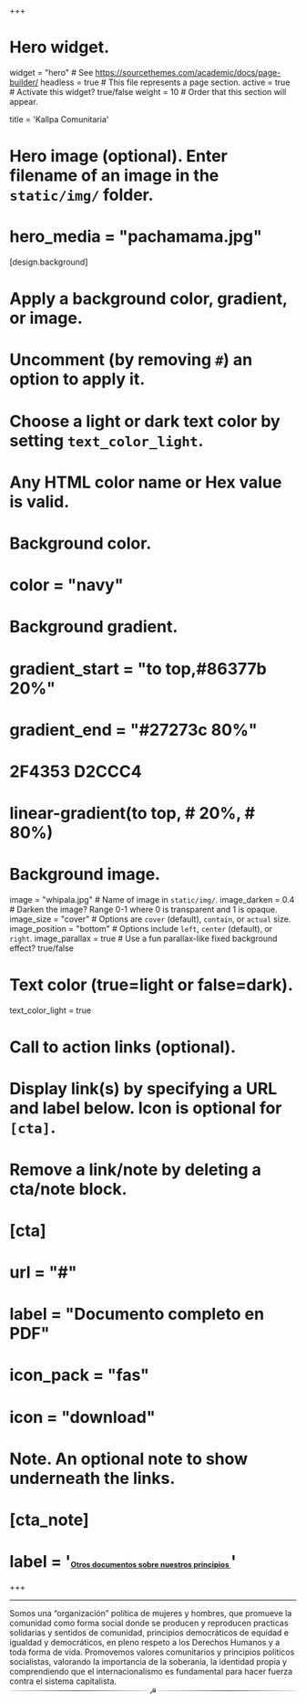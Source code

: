 +++
# Hero widget.
widget = "hero"  # See https://sourcethemes.com/academic/docs/page-builder/
headless = true  # This file represents a page section.
active = true  # Activate this widget? true/false
weight = 10  # Order that this section will appear.

title = 'Kallpa Comunitaria'

# Hero image (optional). Enter filename of an image in the `static/img/` folder.
# hero_media = "pachamama.jpg"

[design.background]
  # Apply a background color, gradient, or image.
  #   Uncomment (by removing `#`) an option to apply it.
  #   Choose a light or dark text color by setting `text_color_light`.
  #   Any HTML color name or Hex value is valid.

  # Background color.
  # color = "navy"  

  # Background gradient.
  # gradient_start = "to top,#86377b 20%"
  # gradient_end = "#27273c 80%"
  #  2F4353   D2CCC4   
  # linear-gradient(to top, # 20%, # 80%)


  # Background image.
   image = "whipala.jpg"        # Name of image in `static/img/`.
   image_darken = 0.4          # Darken the image? Range 0-1 where 0 is transparent and 1 is opaque.
   image_size = "cover"        # Options are `cover` (default), `contain`, or `actual` size.
   image_position = "bottom"   # Options include `left`, `center` (default), or `right`.
   image_parallax = true       # Use a fun parallax-like fixed background effect? true/false

  # Text color (true=light or false=dark).
  text_color_light = true

# Call to action links (optional).
#   Display link(s) by specifying a URL and label below. Icon is optional for `[cta]`.
#   Remove a link/note by deleting a cta/note block.
# [cta]
#   url = "#"
#   label = "Documento completo en PDF"
#   icon_pack = "fas"
#   icon = "download"
  
# Note. An optional note to show underneath the links.
# [cta_note]
#   label = '<a style="font-size: 0.8rem;" href="#">Otros documentos sobre nuestros principios  </a>'

+++
<br>
<hr>
Somos una “organización” política de mujeres y hombres, que promueve la comunidad como forma social donde se producen y reproducen practicas solidarias y sentidos de comunidad, principios democráticos de equidad e igualdad y democráticos, en pleno respeto a los Derechos Humanos y a toda forma de vida. Promovemos valores comunitarios y principios políticos socialistas, valorando la importancia de la soberanía, la identidad propia y comprendiendo que el internacionalismo es fundamental para hacer fuerza contra el sistema capitalista.


<style>
.separator {
    display: flex;
    align-items: center;
    text-align: center;
}
.separator::before, .separator::after {
    content: '';
    flex: 1;
    border: 0;
    height: 1px;
    background: #333;
    background-image: none;
    background-image: linear-gradient(to right, #ccc, #333, #ccc);
}
.separator::before {
    margin-right: .25em;
}
.separator::after {
    margin-left: .25em;
}
</style>
<div class="separator"> &#x262D; </div>



